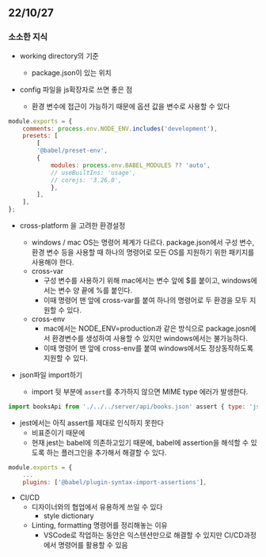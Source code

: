 ## 22/10/27

### 소소한 지식

- working directory의 기준
	- package.json이 있는 위치

- config 파일을 js확장자로 쓰면 좋은 점
	- 환경 변수에 접근이 가능하기 때문에 옵션 값을 변수로 사용할 수 있다

```javascript
module.exports = {
	comments: process.env.NODE_ENV.includes('development'),
	presets: [
		[
		'@babel/preset-env',
		{
			modules: process.env.BABEL_MODULES ?? 'auto',
			// useBuiltIns: 'usage',
			// corejs: '3.26.0',
			},
		],
	],
};
```

- cross-platform 을 고려한 환경설정
	- windows / mac OS는 명령어 체계가 다르다. package.json에서 구성 변수, 환경 변수 등을 사용할 때 하나의 명령어로 모든 OS를 지원하기 위한 패키지를 사용해야 한다.
	- cross-var
		- 구성 변수를 사용하기 위해 mac에서는 변수 앞에 $를 붙이고, windows에서는 변수 양 끝에 %를 붙인다.
		- 이때 명령어 맨 앞에 cross-var를 붙여 하나의 명령어로 두 환경을 모두 지원할 수 있다.
	- cross-env
		- mac에서는 NODE_ENV=production과 같은 방식으로 package.josn에서 환경변수를 생성하여 사용할 수 있지만 windows에서는 불가능하다.
		- 이때 명령어 맨 앞에 cross-env를 붙여 windows에서도 정상동작하도록 지원할 수 있다.

- json파일 import하기
	- import 뒷 부분에 `assert`를 추가하지 않으면 MIME type 에러가 발생한다.
```javascript
import booksApi from './../../server/api/books.json' assert { type: 'json' };
```

- jest에서는 아직 assert를 제대로 인식하지 못한다
	- 비표준이기 때문에
	- 현재 jest는 babel에 의존하고있기 때문에, babel에 assertion을 해석할 수 있도록 하는 플러그인을 추가해서 해결할 수 있다.
```javascript
module.exports = {
	...
	plugins: ['@babel/plugin-syntax-import-assertions'],
```
- CI/CD
	- 디자이너와의 협업에서 유용하게 쓰일 수 있다
		- style dictionary
	- Linting, formatting 명령어를 정리해놓는 이유
		- VSCode로 작업하는 동안은 익스텐션만으로 해결할 수 있지만 CI/CD과정에서 명령어를 활용할 수 있음







